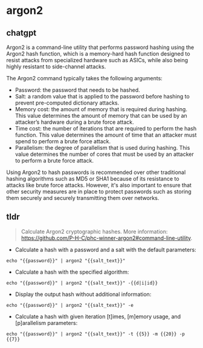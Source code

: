 # argon2 
## chatgpt 
Argon2 is a command-line utility that performs password hashing using the Argon2 hash function, which is a memory-hard hash function designed to resist attacks from specialized hardware such as ASICs, while also being highly resistant to side-channel attacks. 

The Argon2 command typically takes the following arguments:

- Password: the password that needs to be hashed.
- Salt: a random value that is applied to the password before hashing to prevent pre-computed dictionary attacks.
- Memory cost: the amount of memory that is required during hashing. This value determines the amount of memory that can be used by an attacker’s hardware during a brute force attack.
- Time cost: the number of iterations that are required to perform the hash function. This value determines the amount of time that an attacker must spend to perform a brute force attack.
- Parallelism: the degree of parallelism that is used during hashing. This value determines the number of cores that must be used by an attacker to perform a brute force attack.

Using Argon2 to hash passwords is recommended over other traditional hashing algorithms such as MD5 or SHA1 because of its resistance to attacks like brute force attacks. However, it's also important to ensure that other security measures are in place to protect passwords such as storing them securely and securely transmitting them over networks. 

## tldr 
 
> Calculate Argon2 cryptographic hashes.
> More information: <https://github.com/P-H-C/phc-winner-argon2#command-line-utility>.

- Calculate a hash with a password and a salt with the default parameters:

`echo "{{password}}" | argon2 "{{salt_text}}"`

- Calculate a hash with the specified algorithm:

`echo "{{password}}" | argon2 "{{salt_text}}" -{{d|i|id}}`

- Display the output hash without additional information:

`echo "{{password}}" | argon2 "{{salt_text}}" -e`

- Calculate a hash with given iteration [t]imes, [m]emory usage, and [p]arallelism parameters:

`echo "{{password}}" | argon2 "{{salt_text}}" -t {{5}} -m {{20}} -p {{7}}`
